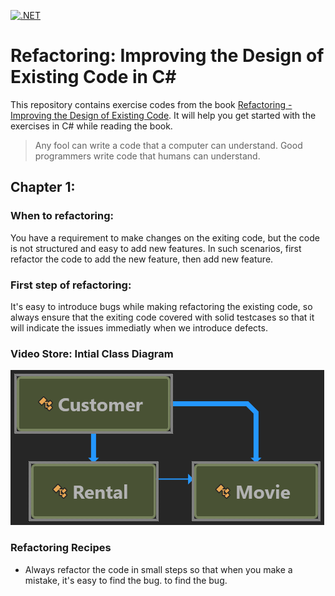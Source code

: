 [![.NET](https://github.com/jsowndarrajan/RefactoringImprovingTheDesignOfExistingCode/actions/workflows/dotnet.yml/badge.svg)](https://github.com/jsowndarrajan/RefactoringImprovingTheDesignOfExistingCode/actions/workflows/dotnet.yml)

# Refactoring: Improving the Design of Existing Code in C#

This repository contains exercise codes from the book [Refactoring - Improving the Design of Existing Code](https://www.amazon.co.uk/Refactoring-Improving-Design-Existing-Technology/dp/0201485672). It will help you get started with the exercises in C# while reading the book.

> Any fool can write a code that a computer can understand. Good programmers write code that humans can understand.

## Chapter 1:

### When to refactoring: 

You have a requirement to make changes on the exiting code, but the code is not structured and easy to add new features. In such scenarios, first refactor the code to add the new feature, then add new feature.

### First step of refactoring:

It's easy to introduce bugs while making refactoring the existing code, so always ensure that the exiting code covered with solid testcases so that it will indicate the issues immediatly when we introduce defects.

### Video Store: Intial Class Diagram

![Class Diagram](./diagrams/VideoStoreInitialClassDiagram.png)

### Refactoring Recipes

* Always refactor the code in small steps so that when you make a mistake, it's easy to find the bug. to find the bug.